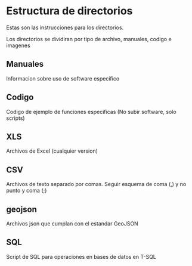 # Estructura de directorios

Estas son las instrucciones para los directorios.

Los directorios se dividiran por tipo de archivo, manuales, codigo e imagenes

## Manuales

Informacion sobre uso de software especifico

## Codigo

Codigo de ejemplo de funciones especificas (No subir software, solo scripts)

## XLS

Archivos de Excel (cualquier version)

## CSV

Archivos de texto separado por comas. Seguir esquema de coma (,) y no punto y coma (;)

## geojson

Archivos json que cumplan con el estandar GeoJSON

## SQL

Script de SQL para operaciones en bases de datos en T-SQL